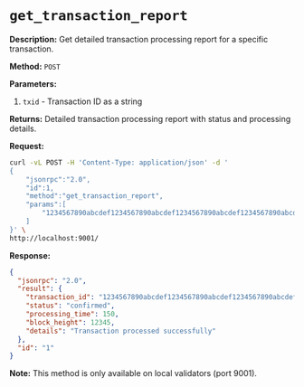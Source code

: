 # `get_transaction_report`

**Description:** Get detailed transaction processing report for a specific transaction.

**Method:** `POST`

**Parameters:**
1. `txid` - Transaction ID as a string

**Returns:** Detailed transaction processing report with status and processing details.

**Request:**
```bash
curl -vL POST -H 'Content-Type: application/json' -d '
{
    "jsonrpc":"2.0",
    "id":1,
    "method":"get_transaction_report",
    "params":[
        "1234567890abcdef1234567890abcdef1234567890abcdef1234567890abcdef"
    ]
}' \
http://localhost:9001/
```

**Response:**
```json
{
  "jsonrpc": "2.0",
  "result": {
    "transaction_id": "1234567890abcdef1234567890abcdef1234567890abcdef1234567890abcdef",
    "status": "confirmed",
    "processing_time": 150,
    "block_height": 12345,
    "details": "Transaction processed successfully"
  },
  "id": "1"
}
```

**Note:** This method is only available on local validators (port 9001).
